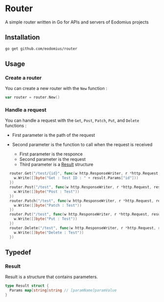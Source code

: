 # Router

A simple router written in Go for APIs and servers of Eodomius projects

## Installation

```bash
go get github.com/eodomius/router
```

## Usage

### Create a router

You can create a new router with the `New` function :

```go
var router = router.New()
```

### Handle a request

You can handle a request with the `Get`, `Post`, `Patch`, `Put`, and `Delete` functions :

- First parameter is the path of the request

- Second parameter is the function to call when the request is received
  - First parameter is the responce
  - Second parameter is the request
  - Third parameter is a [Result](#result) structure

```go
  router.Get("/test/{id}", func(w http.ResponseWriter, r *http.Request, result *Result){
    w.Write([]byte("Get : Test ID : " + result.Params["id"]))
  })
  router.Post("/test", func(w http.ResponseWriter, r *http.Request, result *Result){
    w.Write([]byte("Post : Test"))
  })
  router.Patch("/test", func(w http.ResponseWriter, r *http.Request, result *Result){
    w.Write([]byte("Patch : Test"))
  })
  router.Put("/test", func(w http.ResponseWriter, r *http.Request, result *Result){
    w.Write([]byte("Put : Test"))
  })
  router.Delete("/test", func(w http.ResponseWriter, r *http.Request, result *Result){
    w.Write([]byte("Delete : Test"))
  })
```

## Typedef

### Result

Result is a structure that contains parameters.

```go
type Result struct {
  Params map[string]string // [paramName]paramValue
}
```
